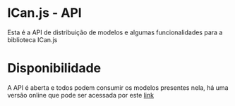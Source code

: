 # ICan.js - API

Esta é a API de distribuição de modelos e algumas funcionalidades para a biblioteca ICan.js

# Disponibilidade

A API é aberta e todos podem consumir os modelos presentes nela, há uma versão online que pode ser acessada por este [link](https://ican-api.herokuapp.com/)

